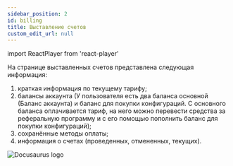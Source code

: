 ```yaml
---
sidebar_position: 2
id: billing
title: Выставление счетов
custom_edit_url: null
---
```

import ReactPlayer from 'react-player'


На странице выставленных счетов представлена следующая информация:
1. краткая информация по текущему тарифу;
2. балансы аккаунта (У пользователя есть два баланса основной (Баланс аккаунта) и баланс для покупки конфигураций. С основного баланса оплачивается тариф, на него можно перевести средства за реферальную программу и с его помощью пополнить баланс для покупки конфигураций); 
3. сохранённые методы оплаты;
4. информация о счетах (проведенных, отмененных, текущих).

![Docusaurus logo](/img/1-app/5-billing/eng/billing-1.png)